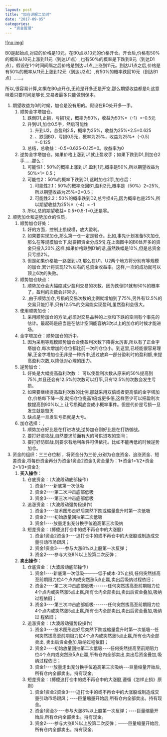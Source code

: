 ```yaml
---
layout: post
title: "加仓详解二叉树"
date: "2017-09-05"
categories: 
  - "资金管理"
---
```


[![no img]](http://127.0.0.1/wp-content/uploads/2017/09/20090521135331313.jpg)

B0是起始点,对应的价格是10元。在B0点以10元的价格开仓。开仓后,价格有50%的概率从10元上涨到11元（到达U1点）,也有50%的概率是下跌到9元（到达D1点）。假设在1个时间间隔之后价格是到达U1点,上涨到11元。到达U1点之后,价格是有50%的概率从11元上涨到12元（到达U2点）,有50%的概率跌回10元（到达B1点）……。

所以,很容易计算,如果在B0点开仓,无论是开多还是开空,那么期望收益都是0,这意味着只要时间足够长,交易者最多只能做到保本。

1. 期望收益为0的时候，加仓是没有用的。假设在BO处开多一手。
    1. 顺势金字塔加仓。
        1. 跌倒D1,止损，亏损1元，概率为50%，收益为50%\*（-1）=-0.5元
        2. 升到U1,加仓0.5手，然后可能性
            1. 升到U2，总盈利2.5，概率为25%，收益为25%\*2.5=0.625
            2. 、跌回BO，亏损0.5元，概率为25%，收益为25%\*（-0.5）=-0.125
        3. 总结，总收益：-0.5+0.625-0.125=0。收益率为0
    2. 逆势金字塔加仓。如果价格上涨到U1就止盈收手；如果下跌到D1,则加仓2手……那么：
        1. 可能性1：50%的概率上涨到U1,盈利1元,概率是50%,所以期望收益为50%×1= 0.5；
        2. 可能性2：50%的概率下跌到D1,这时加仓2手,加仓后：
            1. 可能性2.1：50%的概率涨回B1,盈利2元,概率是（50%）2=25%,所以期望收益为25%×2=0.5；
            2. 可能性2.2：50%的概率跌到D2,总亏损4元,因为概率也是25%,所以期望收益为25%×（-4）= -1
        3. 所以,总的期望收益= 0.5+0.5-1=0,还是零。
2. 顺势加仓和逆势加仓的性质，
    1. 顺势加仓好处：
        1. 好的方面，控制止损规模，放大盈利。
        2. 如果要实现加仓,那么第一仓一定是轻仓。比如,事先计划准备5次加仓,那么在等规模加仓下,就要把资金分成5份,在上面图中的B0处开多的资金只投入20%,这样,如果价格跌到D1的话,虽然跌幅是10%,但是总资金只亏损2%。
        3. 但是如果价格能一路涨到U3,那么在U1、U2两个地方将分别有等规模的加仓,累计将实现12%左右的总资金收益率。这样,一次的成功就可以顶上6次的失败。
    2. 顺势加仓缺点：
        1. 顺势加仓会大幅度减少盈利交易的次数，因为跌倒D1就有50%的概率了，盈利的次数会非常少。
        2. ,由于顺势加仓,亏损的交易次数的比例就增加到了75%,另外有12.5%的交易只能打平,只有12.5%的交易能实现盈利,虽然盈利会很大。
    3. 使用顺势加仓：
        1. 采用顺势加仓的方法,必须对交易品种的上涨和下跌的空间有个事先的估计。最起码是应当是在估计空间能容纳3次以上的加仓的时候才能进场。
    4. 金字塔加仓：顺势加仓的折中。
        1. 因为采用等规模顺势加仓会使盈利次数下降得太厉害,所以有了正金字塔加仓,每次增加的仓位都比前一次的仓位小。到这里,已经能很容易理解,正金字塔加仓无非是一种折中,通过放弃一部分盈利时的盈利额,来提高盈利次数,以降低对心理的压力。
    5. 逆势加仓：
        1. 好处是大幅提高盈利次数 ： 可以使盈利次数从原来的50%提高到75%,并且还会有12.5%的次数可以打平,只有12.5%的次数会发生亏损。
        2. 如果要继续提高盈利次数的比例,那就采用双倍或者更高倍的金字塔加仓,价格每下降一段,就把仓位提高1倍或更多倍,这样至少可以把盈利次数提高到90%以上,让亏损彻底变成小概率事件。但是代价是亏损一旦发生就是毁灭
        3. 缺点是一旦发生亏损就是大亏。
    6. 加仓选择： ,
        1. 顺势加仓好比是在打进攻战,逆势加仓则好比是在打防御战。
        2. 要打好进攻战,自然要求前面有大的可供进攻的空间；
        3. 要打好防御战,则要求有地利条件可供依托。比如不能再低的时候逆势加仓。
3. 资金的组织：三三仓位制 ，将资金分为三份,分别为仓底资金、追涨资金、短差资金,将每份资金再分为资金1资金2资金3,资金量为：1\*资金1=1/2\*资金2=1/3\*资金3;
    1. **买入操作**：
        1. 仓底资金：（大波段动底部操作）
            1. 资金1----新底第一次低吸
            2. 资金2----第二次冲击底部低吸
            3. 资金3----第三次冲击底部低吸
        2. 追涨资金：（大波段动强势段操作）
            1. 资金3----技术图形走好后突然下跌或缩量盘升时第一次低吸
            2. 资金2----初始放量回抽第二次低吸
            3. 资金1----放量走出充分换手位追高第三次吸纳
        3. 短差资金：（搏傻追打仓中的或不再仓中的大涨股）
            1. 资金1资金2资金3----追打仓中的或不再仓中的大涨股或制造成交量引动市场跟风；
            2. 资金1资金3----参与大涨8%以上股第一次反弹；
            3. 资金2----参与大涨8%以上股第二次反弹；
    2. **卖出操作**：
        1. 仓底资金：（大波段动底部操作）
            1. 资金1----新底第一次低吸-------低于成本-3%止损,任何突然拔高至前期阻力位4个点内或突然涨5点止赢,卖出后吸纳过程依旧；
            2. 资金2----第二次冲击底部低吸-------任何突然拔高至前期阻力位4个点内或突然涨5点止赢,所有仓内全部卖出,卖出后资金叠加,吸纳过程依旧；
            3. 资金3----第三次冲击底部低吸-------任何突然拔高至前期阻力位4个点内或突然涨5点止赢,所有仓内全部卖出,卖出后资金叠加,吸纳过 程依旧；
        2. 追涨资金：（大波段动强势段操作）
            1. 资金3----技术图形走好后突然下跌或缩量盘升时第一次低吸--任何突然拔高至前期阻力位4个点内或突然涨5点止赢,所有仓内全部卖出, 卖出后资金叠加,吸纳过程依旧；
            2. 资金2----初始放量回抽第二次低吸----任何突然拔高至前期阻力位4个点内或突然涨5点止赢,所有仓内全部卖出,卖出后资金叠加,吸 纳过程依旧；
            3. 资金1----放量走出充分换手位追高第三次吸纳---巨量缩量开始后,所有仓内全部卖出。持有现金。
        3. 短差资金：（搏傻追打仓中的或不再仓中的大涨股,遵循《怎样止损》原则）
            1. 资金1资金2资金3----追打仓中的或不再仓中的大涨股或制造成交量引动市场跟风；----巨量缩量开始后,所有仓内全部卖出。持有现金。
            2. 资金1资金3----参与大涨8%以上股第一次反弹；----巨量缩量开始后,所有仓内全部卖出。持有现金。
            3. 资金2----参与大涨8%以上股第二次反弹；-----巨量缩量开始后,所有仓内全部卖出。持有现金。
